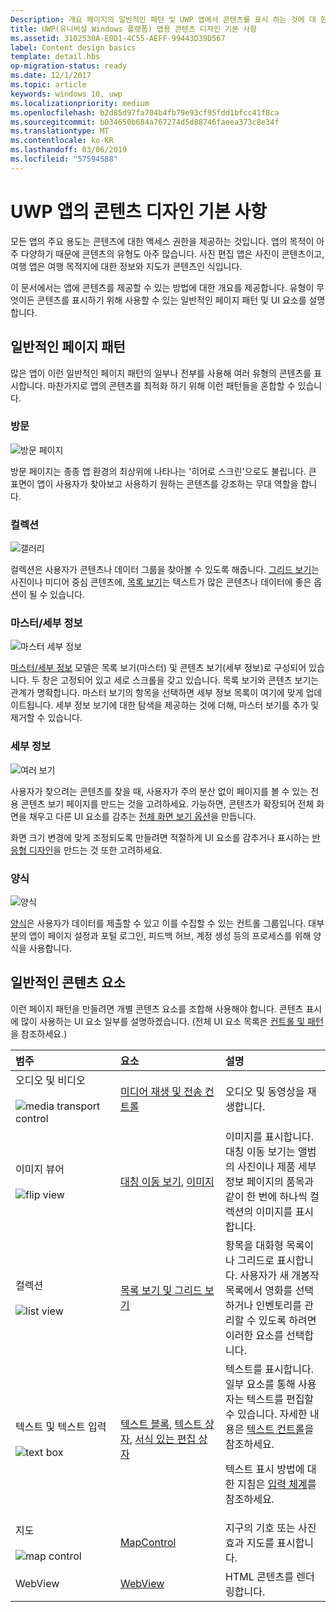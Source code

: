 ```yaml
---
Description: 개요 페이지의 일반적인 패턴 및 UWP 앱에서 콘텐츠를 표시 하는 것에 대 한 UI 요소입니다.
title: UWP(유니버설 Windows 플랫폼) 앱용 콘텐츠 디자인 기본 사항
ms.assetid: 3102530A-E0D1-4C55-AEFF-99443D39D567
label: Content design basics
template: detail.hbs
op-migration-status: ready
ms.date: 12/1/2017
ms.topic: article
keywords: windows 10, uwp
ms.localizationpriority: medium
ms.openlocfilehash: b2d85d97fa704b4fb79e93cf95fdd1bfcc41f8ca
ms.sourcegitcommit: b034650b684a767274d5d88746faeea373c8e34f
ms.translationtype: MT
ms.contentlocale: ko-KR
ms.lasthandoff: 03/06/2019
ms.locfileid: "57594588"
---
```

# <a name="content-design-basics-for-uwp-apps"></a>UWP 앱의 콘텐츠 디자인 기본 사항

모든 앱의 주요 용도는 콘텐츠에 대한 액세스 권한을 제공하는 것입니다. 앱의 목적이 아주 다양하기 때문에 콘텐츠의 유형도 아주 많습니다. 사진 편집 앱은 사진이 콘텐츠이고, 여행 앱은 여행 목적지에 대한 정보와 지도가 콘텐츠인 식입니다. 

이 문서에서는 앱에 콘텐츠를 제공할 수 있는 방법에 대한 개요를 제공합니다. 유형이 무엇이든 콘텐츠를 표시하기 위해 사용할 수 있는 일반적인 페이지 패턴 및 UI 요소를 설명합니다.

## <a name="common-page-patterns"></a>일반적인 페이지 패턴

많은 앱이 이런 일반적인 페이지 패턴의 일부나 전부를 사용해 여러 유형의 콘텐츠를 표시합니다. 마찬가지로 앱의 콘텐츠를 최적화 하기 위해 이런 패턴들을 혼합할 수 있습니다.

### <a name="landing"></a>방문

![방문 페이지](images/content-basics/hero-screen.png)

방문 페이지는 종종 앱 환경의 최상위에 나타나는 '히어로 스크린'으로도 불립니다. 큰 표면이 앱이 사용자가 찾아보고 사용하기 원하는 콘텐츠를 강조하는 무대 역할을 합니다.

### <a name="collections"></a>컬렉션

![갤러리](images/content-basics/gridview.png)

컬렉션은 사용자가 콘텐츠나 데이터 그룹을 찾아볼 수 있도록 해줍니다. [그리드 보기](../controls-and-patterns/item-templates-gridview.md)는 사진이나 미디어 중심 콘텐츠에, [목록 보기](../controls-and-patterns/item-templates-listview.md)는 텍스트가 많은 콘텐츠나 데이터에 좋은 옵션이 될 수 있습니다.


### <a name="masterdetail"></a>마스터/세부 정보

![마스터 세부 정보](images/content-basics/master-detail.png)

[마스터/세부 정보](../controls-and-patterns/master-details.md) 모델은 목록 보기(마스터) 및 콘텐츠 보기(세부 정보)로 구성되어 있습니다. 두 창은 고정되어 있고 세로 스크롤을 갖고 있습니다. 목록 보기와 콘텐츠 보기는 관계가 명확합니다. 마스터 보기의 항목을 선택하면 세부 정보 목록이 여기에 맞게 업데이트됩니다. 세부 정보 보기에 대한 탐색을 제공하는 것에 더해, 마스터 보기를 추가 및 제거할 수 있습니다.

### <a name="details"></a>세부 정보

![여러 보기](images/multi-view.png)

사용자가 찾으려는 콘텐츠를 찾을 때, 사용자가 주의 분산 없이 페이지를 볼 수 있는 전용 콘텐츠 보기 페이지를 만드는 것을 고려하세요. 가능하면, 콘텐츠가 확장되어 전체 화면을 채우고 다른 UI 요소를 감추는 [전체 화면 보기 옵션](../layout/show-multiple-views.md)을 만듭니다. 

화면 크기 변경에 맞게 조정되도록 만들려면 적절하게 UI 요소를 감추거나 표시하는 [반응형 디자인](design-and-ui-intro.md)을 만드는 것 또한 고려하세요.

### <a name="forms"></a>양식
![양식](images/content-basics/forms.png)

[양식](../controls-and-patterns/forms.md)은 사용자가 데이터를 제출할 수 있고 이를 수집할 수 있는 컨트롤 그룹입니다. 대부분의 앱이 페이지 설정과 포털 로그인, 피드백 허브, 계정 생성 등의 프로세스를 위해 양식을 사용합니다. 

## <a name="common-content-elements"></a>일반적인 콘텐츠 요소

이런 페이지 패턴을 만들려면 개별 콘텐츠 요소를 조합해 사용해야 합니다. 콘텐츠 표시에 많이 사용하는 UI 요소 일부를 설명하겠습니다. (전체 UI 요소 목록은 [컨트롤 및 패턴](../controls-and-patterns/index.md)을 참조하세요.)

<div class="mx-responsive-img">
<table>
<colgroup>
<col width="33%" />
<col width="33%" />
<col width="33%" />
</colgroup>
<thead>
<tr class="header">
<th align="left">범주</th>
<th align="left">요소</th>
<th align="left">설명</th>
</tr>
</thead>
<tbody>
<tr class="odd">
<td align="left">오디오 및 비디오<br/><br/>
    <img src="images/content-basics/media-transport.png" alt="media transport control" /></td>
<td align="left"><a href="../controls-and-patterns/media-playback.md">미디어 재생 및 전송 컨트롤</a></td>
<td align="left">오디오 및 동영상을 재생합니다.</td>
</tr>
<tr class="even">
<td align="left">이미지 뷰어<br/><br/>
    <img src="images/content-basics/flipview.jpg" alt="flip view" /></td>
<td align="left"><a href="../controls-and-patterns/flipview.md">대칭 이동 보기</a>, <a href="../controls-and-patterns/images-imagebrushes.md">이미지</a></td>
<td align="left">이미지를 표시합니다. 대칭 이동 보기는 앨범의 사진이나 제품 세부 정보 페이지의 품목과 같이 한 번에 하나씩 컬렉션의 이미지를 표시합니다.</td>
</tr>
<tr class="odd">
<td align="left">컬렉션 <br/><br/>
    <img src="images/content-basics/listview.png" alt="list view" /></td>
<td align="left"><a href="../controls-and-patterns/lists.md">목록 보기 및 그리드 보기</a></td>
<td align="left">항목을 대화형 목록이나 그리드로 표시합니다. 사용자가 새 개봉작 목록에서 영화를 선택하거나 인벤토리를 관리할 수 있도록 하려면 이러한 요소를 선택합니다.</td>
</tr>
<tr class="even">
<td align="left">텍스트 및 텍스트 입력 <br/><br/>
    <img src="images/content-basics/textbox.png" alt="text box" /></td>
<td align="left"><p><a href="../controls-and-patterns/text-block.md">텍스트 블록</a>, <a href="../controls-and-patterns/text-box.md">텍스트 상자</a>, <a href="../controls-and-patterns/rich-edit-box.md">서식 있는 편집 상자</a></p>
</td>
<td align="left">텍스트를 표시합니다. 일부 요소를 통해 사용자는 텍스트를 편집할 수 있습니다. 자세한 내용은 <a href="../controls-and-patterns/text-controls.md">텍스트 컨트롤</a>을 참조하세요.
<p>텍스트 표시 방법에 대한 지침은 <a href="../style/typography.md">입력 체계</a>를 참조하세요.</p>
</td>
</tr>
<tr class="odd">
<td align="left">지도<br/><br/>
    <img src="images/content-basics/mapcontrol.png" alt="map control" /></td>
<td align="left"><a href="../../maps-and-location/display-maps.md">MapControl</a></td>
<td align="left">지구의 기호 또는 사진 효과 지도를 표시합니다.</td>
</tr>
<tr class="even">
<td align="left">WebView</td>
<td align="left"><a href="../controls-and-patterns/web-view.md">WebView</a></td>
<td align="left">HTML 콘텐츠를 렌더링합니다.</td>
</tr>
</tbody>
</table>
</div>
